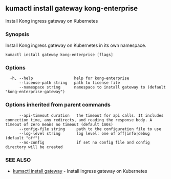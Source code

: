 ---
---
## kumactl install gateway kong-enterprise

Install Kong ingress gateway on Kubernetes

### Synopsis

Install Kong ingress gateway on Kubernetes in its own namespace.

```
kumactl install gateway kong-enterprise [flags]
```

### Options

```
  -h, --help                  help for kong-enterprise
      --license-path string   path to license file
      --namespace string      namespace to install gateway to (default "kong-enterprise-gateway")
```

### Options inherited from parent commands

```
      --api-timeout duration   the timeout for api calls. It includes connection time, any redirects, and reading the response body. A timeout of zero means no timeout (default 1m0s)
      --config-file string     path to the configuration file to use
      --log-level string       log level: one of off|info|debug (default "off")
      --no-config              if set no config file and config directory will be created
```

### SEE ALSO

* [kumactl install gateway](kumactl_install_gateway)	 - Install ingress gateway on Kubernetes

